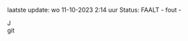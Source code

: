 laatste update: 
wo 11-10-2023  2:14   uur 
Status: FAALT - fout - 
<div class="service R">J</div><div class="service R">git</div>